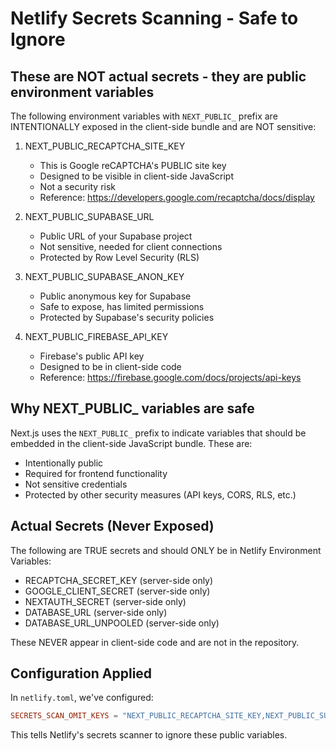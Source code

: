 # Netlify Secrets Scanning - Safe to Ignore

## These are NOT actual secrets - they are public environment variables

The following environment variables with `NEXT_PUBLIC_` prefix are INTENTIONALLY 
exposed in the client-side bundle and are NOT sensitive:

1. NEXT_PUBLIC_RECAPTCHA_SITE_KEY
   - This is Google reCAPTCHA's PUBLIC site key
   - Designed to be visible in client-side JavaScript
   - Not a security risk
   - Reference: https://developers.google.com/recaptcha/docs/display

2. NEXT_PUBLIC_SUPABASE_URL
   - Public URL of your Supabase project
   - Not sensitive, needed for client connections
   - Protected by Row Level Security (RLS)

3. NEXT_PUBLIC_SUPABASE_ANON_KEY
   - Public anonymous key for Supabase
   - Safe to expose, has limited permissions
   - Protected by Supabase's security policies

4. NEXT_PUBLIC_FIREBASE_API_KEY
   - Firebase's public API key
   - Designed to be in client-side code
   - Reference: https://firebase.google.com/docs/projects/api-keys

## Why NEXT_PUBLIC_ variables are safe

Next.js uses the `NEXT_PUBLIC_` prefix to indicate variables that should be 
embedded in the client-side JavaScript bundle. These are:

- Intentionally public
- Required for frontend functionality
- Not sensitive credentials
- Protected by other security measures (API keys, CORS, RLS, etc.)

## Actual Secrets (Never Exposed)

The following are TRUE secrets and should ONLY be in Netlify Environment Variables:

- RECAPTCHA_SECRET_KEY (server-side only)
- GOOGLE_CLIENT_SECRET (server-side only)
- NEXTAUTH_SECRET (server-side only)
- DATABASE_URL (server-side only)
- DATABASE_URL_UNPOOLED (server-side only)

These NEVER appear in client-side code and are not in the repository.

## Configuration Applied

In `netlify.toml`, we've configured:
```toml
SECRETS_SCAN_OMIT_KEYS = "NEXT_PUBLIC_RECAPTCHA_SITE_KEY,NEXT_PUBLIC_SUPABASE_URL,NEXT_PUBLIC_SUPABASE_ANON_KEY,NEXT_PUBLIC_FIREBASE_API_KEY"
```

This tells Netlify's secrets scanner to ignore these public variables.
